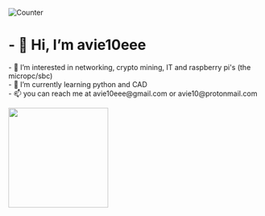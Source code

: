 ![Counter](https://komarev.com/ghpvc/?username=avie10eee)
<h1>- 👋 Hi, I’m avie10eee </h1>

<p>- 👀 I’m interested in networking, crypto mining, IT and raspberry pi's (the micropc/sbc)<br>
- 🌱 I’m currently learning python and CAD<br>
- 📫 you can reach me at avie10eee@gmail.com or avie10@protonmail.com </p>
<img src="https://user-images.githubusercontent.com/105246539/192663793-0fa67a06-357d-4b50-92dd-22b3119ccdd8.jpeg" height="198" width="198">

